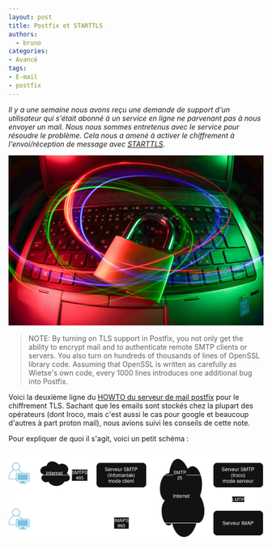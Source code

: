 ```yaml
---
layout: post
title: Postfix et STARTTLS
authors:
  - bruno
categories:
- Avancé
tags:
- E-mail
- postfix
---
```


_Il y a une semaine nous avons reçu une demande de support d'un utilisateur qui s'était abonné à un service en ligne ne parvenant pas à nous envoyer un mail. Nous nous sommes entretenus avec le service pour résoudre le problème. Cela nous a amené à activer le chiffrement à l'envoi/réception de message avec [STARTTLS](https://www.postfix.org/TLS_README.html)._

![Cadenas sur un clavier](/images/postfix-tls/flyd-unsplash.jpg)

> NOTE: By turning on TLS support in Postfix, you not only get the ability to encrypt mail and to authenticate remote SMTP clients or servers. You also turn on hundreds of thousands of lines of OpenSSL library code. Assuming that OpenSSL is written as carefully as Wietse's own code, every 1000 lines introduces one additional bug into Postfix. 

Voici la deuxième ligne du [HOWTO du serveur de mail postfix](https://www.postfix.org/TLS_README.html) pour le chiffrement TLS. Sachant que les emails sont stockés chez la plupart des opérateurs (dont Iroco, mais c'est aussi le cas pour google et beaucoup d'autres à part proton mail), nous avions suivi les conseils de cette note. 

Pour expliquer de quoi il s'agit, voici un petit schéma :

![Schéma d'un envoi de message mail](/images/postfix-tls/envoi-mail.drawio2.png)